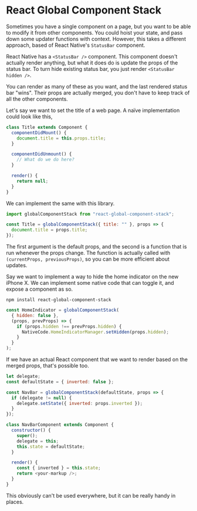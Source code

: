 # React Global Component Stack

Sometimes you have a single component on a page, but you want to be able to modify it from other components. You could hoist your state, and pass down some updater functions with context. However, this takes a different approach, based of React Native's `StatusBar` component.

React Native has a `<StatusBar />` component. This component doesn't actually render anything, but what it does do is update the props of the status bar. To turn hide existing status bar, you just render `<StatusBar hidden />`.

You can render as many of these as you want, and the last rendered status bar "wins". Their props are actually merged, you don't have to keep track of all the other components.

Let's say we want to set the title of a web page. A naïve implementation could look like this,

```js
class Title extends Component {
  componentDidMount() {
    document.title = this.props.title;
  }

  componentDidUnmount() {
    // What do we do here?
  }

  render() {
    return null;
  }
}
```

We can implement the same with this library.

```js
import globalComponentStack from "react-global-component-stack";

const Title = globalComponentStack({ title: "" }, props => {
  document.title = props.title;
});
```

The first argument is the default props, and the second is a function that is run whenever the props change. The function is actually called with `(currentProps, previousProps)`, so you can be more efficient about updates.

Say we want to implement a way to hide the home indicator on the new iPhone X. We can implement some native code that can toggle it, and expose a component as so.

```
npm install react-global-component-stack
```

```js
const HomeIndicator = globalComponentStack(
  { hidden: false },
  (props, prevProps) => {
    if (props.hidden !== prevProps.hidden) {
      NativeCode.HomeIndicatorManager.setHidden(props.hidden);
    }
  }
);
```

If we have an actual React component that we want to render based on the merged props, that's possible too.

```js
let delegate;
const defaultState = { inverted: false };

const NavBar = globalComponentStack(defaultState, props => {
  if (delegate != null) {
    delegate.setState({ inverted: props.inverted });
  }
});

class NavBarComponent extends Component {
  constructor() {
    super();
    delegate = this;
    this.state = defaultState;
  }

  render() {
    const { inverted } = this.state;
    return <your-markup />;
  }
}
```

This obviously can't be used everywhere, but it can be really handy in places.
